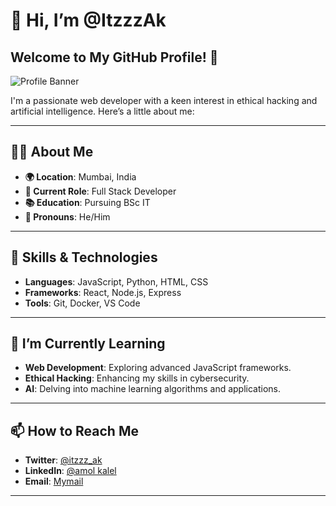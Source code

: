 # 👋 Hi, I’m @ItzzzAk

## Welcome to My GitHub Profile! 🎉

![Profile Banner](https://i.pinimg.com/736x/4e/dc/01/4edc01ed9941f7a5f19dfeb2ecf3d874.jpg)

I'm a passionate web developer with a keen interest in ethical hacking and artificial intelligence. Here’s a little about me:

---

## 👨‍💻 About Me

- **🌍 Location**: Mumbai, India
- **💼 Current Role**: Full Stack Developer
- **📚 Education**: Pursuing BSc IT
- **💬 Pronouns**: He/Him

---

## 🚀 Skills & Technologies

- **Languages**: JavaScript, Python, HTML, CSS
- **Frameworks**: React, Node.js, Express
- **Tools**: Git, Docker, VS Code

---

## 🌱 I’m Currently Learning

- **Web Development**: Exploring advanced JavaScript frameworks.
- **Ethical Hacking**: Enhancing my skills in cybersecurity.
- **AI**: Delving into machine learning algorithms and applications.

---

## 📫 How to Reach Me

- **Twitter**: [@itzzz_ak](https://x.com/Ak4351077866030)
- **LinkedIn**: [@amol kalel](https://www.linkedin.com/in/amol-kalel-947487265/)
- **Email**: [Mymail](mailto:your.kalelamol07@gmail.com)

---
